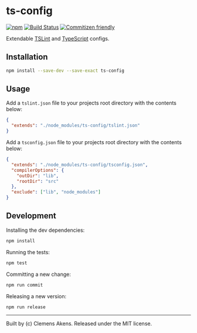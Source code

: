 # ts-config

[![npm][0]][1]
[![Build Status][2]][3]
[![Commitizen friendly][4]][5]

Extendable [TSLint][6] and [TypeScript][7] configs.

## Installation

```sh
npm install --save-dev --save-exact ts-config
```

## Usage

Add a `tslint.json` file to your projects root directory with the contents below:

```json
{
  "extends": "./node_modules/ts-config/tslint.json"
}
```

Add a `tsconfig.json` file to your projects root directory with the contents below:

```json
{
  "extends": "./node_modules/ts-config/tsconfig.json",
  "compilerOptions": {
    "outDir": "lib",
    "rootDir": "src"
  },
  "exclude": ["lib", "node_modules"]
}
```

## Development

Installing the dev dependencies:

```sh
npm install
```

Running the tests:

```sh
npm test
```

Committing a new change:

```sh
npm run commit
```

Releasing a new version:

```sh
npm run release
```

---
Built by (c) Clemens Akens. Released under the MIT license.

[0]: https://img.shields.io/npm/v/ts-config.svg?maxAge=3600
[1]: https://www.npmjs.com/package/ts-config
[2]: https://travis-ci.org/clebert/ts-config.svg?branch=master
[3]: https://travis-ci.org/clebert/ts-config
[4]: https://img.shields.io/badge/commitizen-friendly-brightgreen.svg
[5]: http://commitizen.github.io/cz-cli/
[6]: https://github.com/palantir/tslint
[7]: https://github.com/Microsoft/TypeScript
